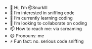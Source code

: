- 👋 Hi, I’m @Snurklll
- 👀 I’m interested in sniffing code
- 🌱 I’m currently learning coding
- 💞️ I’m looking to collaborate on coding
- 📫 How to reach me: via screaming
- 😄 Pronouns: me
- ⚡ Fun fact: no. serious code sniffing
